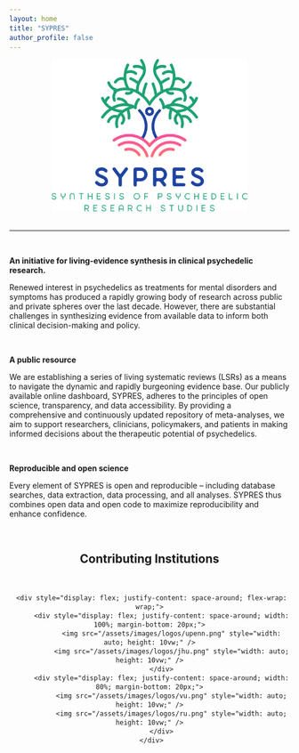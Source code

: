```yaml
---
layout: home
title: "SYPRES"
author_profile: false
---
```


<div style="text-align: center;">
     <img src="/assets/images/logos/sypres-logo-transparent.png" width="70%" height="auto" />
</div>

<br/>
<hr>
<br/>

<p style="text-align:center;">
     <p style="display:flex;">
          <b>
               An initiative for living-evidence synthesis in clinical psychedelic research.
          </b>
     </p>
     <p>
          Renewed interest in psychedelics as treatments for mental disorders and symptoms has produced a rapidly growing body of research across public and private spheres over the last decade.
          However, there are substantial challenges in synthesizing evidence from available data to inform both clinical decision-making and policy.
     </p>
     <br>
     <p style="display:flex;">
          <b>
               A public resource
          </b>
     </p>
     <p>
          We are establishing a series of living systematic reviews (LSRs) as a means to navigate the dynamic and rapidly burgeoning evidence base.
          Our publicly available online dashboard, SYPRES, adheres to the principles of open science, transparency, and data accessibility.
          By providing a comprehensive and continuously updated repository of meta-analyses, we aim to support researchers, clinicians, policymakers, and patients in making informed decisions about the therapeutic potential of psychedelics.
     </p>
     <br>
     <p style="display:flex;">
          <b>
               Reproducible and open science
          </b>
     </p>
     <p>
          Every element of SYPRES is open and reproducible – including database searches, data extraction, data processing, and all analyses.
          SYPRES thus combines open data and open code to maximize reproducibility and enhance confidence.
     </p>
     <br>
</p>

<div style="text-align: center;">
     <h2>Contributing Institutions</h2>
     <br/>

     <div style="display: flex; justify-content: space-around; flex-wrap: wrap;">
          <div style="display: flex; justify-content: space-around; width: 100%; margin-bottom: 20px;">
               <img src="/assets/images/logos/upenn.png" style="width: auto; height: 10vw;" />
               <img src="/assets/images/logos/jhu.png" style="width: auto; height: 10vw;" />
          </div>
          <div style="display: flex; justify-content: space-around; width: 80%; margin-bottom: 20px;">
               <img src="/assets/images/logos/vu.png" style="width: auto; height: 10vw;" />
               <img src="/assets/images/logos/ru.png" style="width: auto; height: 10vw;" />
          </div>
     </div>
</div>

<br/>
<br/>
